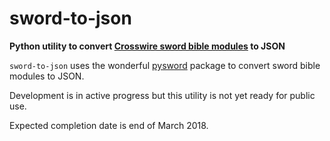 # sword-to-json

**Python utility to convert [Crosswire sword bible modules](http://www.crosswire.org/sword/modules/ModDisp.jsp?modType=Bibles "Jesus loves you") to JSON**

`sword-to-json` uses the wonderful [pysword](https://pypi.python.org/pypi/pysword/0.2.3 "Jesus loves you") package to convert sword bible modules to JSON.

Development is in active progress but this utility is not yet ready for public use.

Expected completion date is end of March 2018.
